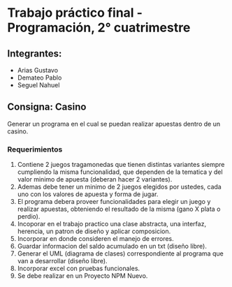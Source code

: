 # Trabajo práctico final - Programación, 2° cuatrimestre

## Integrantes:
- Arias Gustavo
- Demateo Pablo
- Seguel Nahuel

## Consigna: Casino
Generar un programa en el cual se puedan realizar apuestas dentro de un casino.

### Requerimientos

1. Contiene 2 juegos tragamonedas que tienen distintas variantes siempre cumpliendo la misma funcionalidad, que dependen de la tematica y del valor minimo de apuesta (deberan hacer 2 variantes).
2. Ademas debe tener un minimo de 2 juegos elegidos por ustedes, cada uno con los valores de apuesta y forma de jugar.
3. El programa debera proveer funcionalidades para elegir un juego y realizar apuestas, obteniendo el resultado de la misma (gano X plata o perdio). 
4. Incoporar en el trabajo practico una clase abstracta, una interfaz, herencia, un patron de diseño y aplicar composicion.
5. Incorporar en donde consideren el manejo de errores.
6. Guardar informacion del saldo acumulado en un txt (diseño libre).
7. Generar el UML (diagrama de clases) correspondiente al programa que van a desarrollar (diseño libre).
8. Incorporar excel con pruebas funcionales.
9. Se debe realizar en un Proyecto NPM Nuevo.